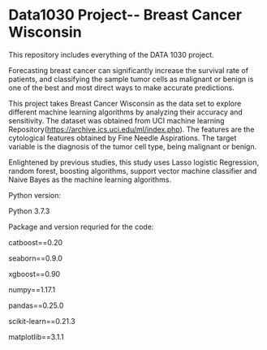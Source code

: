 # Data1030 Project-- Breast Cancer Wisconsin 
This repository includes everything of the DATA 1030 project. 

Forecasting breast cancer can significantly increase the survival rate of patients, and classifying the sample tumor cells as malignant or benign is one of the best and most direct ways to make accurate predictions. 


This project takes Breast Cancer Wisconsin as the data set to explore different machine learning algorithms by analyzing their accuracy and sensitivity. The dataset was obtained from UCI machine learning Repository(https://archive.ics.uci.edu/ml/index.php). The features are the cytological features obtained by Fine Needle Aspirations. The target variable is the diagnosis of the tumor cell type, being malignant or benign. 


Enlightened by previous studies, this study uses Lasso logistic Regression, random forest, boosting algorithms, support vector machine classifier and Naive Bayes as the machine learning algorithms.  


Python version: 

Python 3.7.3

Package and version requried for the code:

catboost==0.20

seaborn==0.9.0

xgboost==0.90

numpy==1.17.1

pandas==0.25.0

scikit-learn==0.21.3

matplotlib==3.1.1

